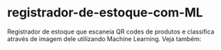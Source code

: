# registrador-de-estoque-com-ML

Registrador de estoque que escaneia QR codes de produtos e classifica através de imagem dele utilizando Machine Learning. 
Veja também: 
